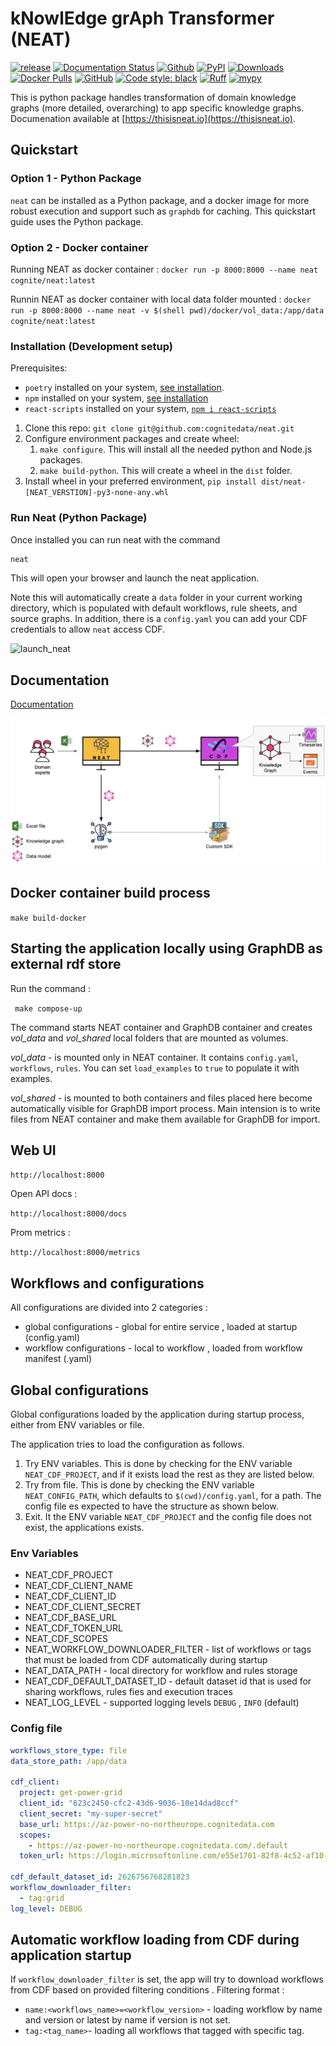 # kNowlEdge grAph Transformer (NEAT)

[![release](https://img.shields.io/github/actions/workflow/status/cognitedata/neat/release_pypi.yaml?style=for-the-badge)](https://github.com/cognitedata/neat/actions/workflows/release_pypi.yaml)
[![Documentation Status](https://readthedocs.com/projects/cognite-neat/badge/?version=latest&style=for-the-badge)](https://cognite-neat.readthedocs-hosted.com/en/latest/?badge=latest)
[![Github](https://shields.io/badge/github-cognite/neat-green?logo=github&style=for-the-badge)](https://github.com/cognitedata/neat)
[![PyPI](https://img.shields.io/pypi/v/cognite-neat?style=for-the-badge)](https://pypi.org/project/cognite-neat/)
[![Downloads](https://img.shields.io/pypi/dm/cognite-neat?style=for-the-badge)](https://pypistats.org/packages/cognite-neat)
[![Docker Pulls](https://img.shields.io/docker/pulls/cognite/neat?style=for-the-badge)](https://hub.docker.com/r/cognite/neat)
[![GitHub](https://img.shields.io/github/license/cognitedata/neat?style=for-the-badge)](https://github.com/cognitedata/neat/blob/master/LICENSE)
[![Code style: black](https://img.shields.io/badge/code%20style-black-000000.svg?style=for-the-badge)](https://github.com/ambv/black)
[![Ruff](https://img.shields.io/endpoint?url=https://raw.githubusercontent.com/astral-sh/ruff/main/assets/badge/v2.json&style=for-the-badge)](https://github.com/astral-sh/ruff)
[![mypy](https://img.shields.io/badge/mypy-checked-000000.svg?style=for-the-badge&color=blue)](http://mypy-lang.org)

This is python package handles transformation of domain knowledge graphs (more detailed, overarching) to app specific knowledge graphs.
Documenation available at [https://thisisneat.io](https://thisisneat.io).

## Quickstart

### Option 1 - Python Package

`neat` can be installed as a Python package, and a docker image for more robust execution and support such
as `graphdb` for caching. This quickstart guide uses the Python package.

### Option 2 - Docker container

Running NEAT as docker container :
`docker run -p 8000:8000 --name neat cognite/neat:latest`

Runnin NEAT as docker container with local data folder mounted :
`docker run -p 8000:8000 --name neat -v $(shell pwd)/docker/vol_data:/app/data  cognite/neat:latest`

### Installation (Development setup)

Prerequisites:

- `poetry` installed on your system, [see installation](https://python-poetry.org/docs/).
- `npm` installed on your system, [see installation](https://docs.npmjs.com/downloading-and-installing-node-js-and-npm)
- `react-scripts` installed on your system, [`npm i react-scripts`](https://www.npmjs.com/package/react-scripts)

1. Clone this repo: `git clone git@github.com:cognitedata/neat.git`
2. Configure environment packages and create wheel:
   1. `make configure`. This will install all the needed python and Node.js packages.
   2. `make build-python`. This will create a wheel in the `dist` folder.
3. Install wheel in your preferred environment, `pip install dist/neat-[NEAT_VERSTION]-py3-none-any.whl`

### Run Neat (Python Package)

Once installed you can run neat with the command

```bash
neat
```

This will open your browser and launch the neat application.

Note this will automatically create a `data` folder in your current working directory, which is populated
with default workflows, rule sheets, and source graphs. In addition, there is a `config.yaml` you can add
your CDF credentials to allow `neat` access CDF.

![launch_neat](https://user-images.githubusercontent.com/60234212/228812422-c5e9519f-19e7-4f08-9617-66a790323c7e.gif)

## Documentation

[Documentation](https://cognite-neat.readthedocs-hosted.com/en/latest/)

![](./docs/figs/high-level-io.png)

## Docker container build process

`make build-docker`

## Starting the application locally using GraphDB as external rdf store

Run the command :

` make compose-up`

The command starts NEAT container and GraphDB container and creates _vol_data_ and _vol_shared_ local folders that are mounted as volumes.

_vol_data_ - is mounted only in NEAT container. It contains `config.yaml`, `workflows`, `rules`. You can set `load_examples` to `true` to populate it with examples.

_vol_shared_ - is mounted to both containers and files placed here become automatically visible for GraphDB import process. Main intension is to write files from NEAT container and make them available for GraphDB for import.

## Web UI

`http://localhost:8000`

Open API docs :

`http://localhost:8000/docs`

Prom metrics :

`http://localhost:8000/metrics`

## Workflows and configurations

All configurations are divided into 2 categories :

- global configurations - global for entire service , loaded at startup (config.yaml)
- workflow configurations - local to workflow , loaded from workflow manifest (.yaml)

## Global configurations

Global configurations loaded by the application during startup process, either from ENV variables or file.

The application tries to load the configuration as follows.

1. Try ENV variables. This is done by checking for the ENV variable `NEAT_CDF_PROJECT`, and if it exists load the rest
   as they are listed below.
2. Try from file. This is done by checking the ENV variable `NEAT_CONFIG_PATH`, which defaults to `$(cwd)/config.yaml`,
   for a path. The config file es expected to have the structure as shown below.
3. Exit. It the ENV variable `NEAT_CDF_PROJECT` and the config file does not exist, the applications exists.

### Env Variables

- NEAT_CDF_PROJECT
- NEAT_CDF_CLIENT_NAME
- NEAT_CDF_CLIENT_ID
- NEAT_CDF_CLIENT_SECRET
- NEAT_CDF_BASE_URL
- NEAT_CDF_TOKEN_URL
- NEAT_CDF_SCOPES
- NEAT_WORKFLOW_DOWNLOADER_FILTER - list of workflows or tags that must be loaded from CDF automatically during startup
- NEAT_DATA_PATH - local directory for workflow and rules storage
- NEAT_CDF_DEFAULT_DATASET_ID - default dataset id that is used for sharing workflows, rules fies and execution traces
- NEAT_LOG_LEVEL - supported logging levels `DEBUG` , `INFO` (default)

### Config file

```yaml
workflows_store_type: file
data_store_path: /app/data

cdf_client:
  project: get-power-grid
  client_id: "623c2450-cfc2-43d6-9036-10e14dad8ccf"
  client_secret: "my-super-secret"
  base_url: https://az-power-no-northeurope.cognitedata.com
  scopes:
    - https://az-power-no-northeurope.cognitedata.com/.default
  token_url: https://login.microsoftonline.com/e55e1701-82f8-4c52-af10-28e4d942c589/oauth2/v2.0/token

cdf_default_dataset_id: 2626756768281823
workflow_downloader_filter:
  - tag:grid
log_level: DEBUG
```

## Automatic workflow loading from CDF during application startup

If `workflow_downloader_filter` is set, the app will try to download workflows from CDF based on provided filtering conditions .
Filtering format :

- `name:<workflows_name>=<workflow_version>` - loading workflow by name and version or latest by name if version is not set.
- `tag:<tag_name>`- loading all workflows that tagged with specific tag.
